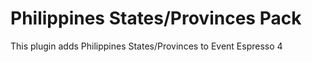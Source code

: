 Philippines States/Provinces Pack
=============================

This plugin adds Philippines States/Provinces to Event Espresso 4
